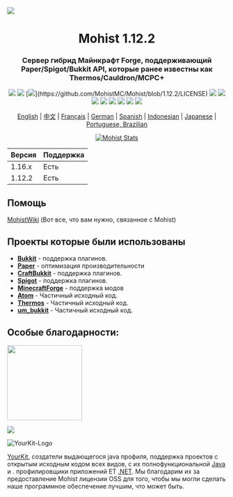<img src="https://i.loli.net/2020/09/06/lQscneqbV8Hptxz.png">

<div align="center">
  <h1>Mohist 1.12.2</h1>

### Сервер гибрид Майнкрафт Forge, поддерживающий Paper/Spigot/Bukkit API, которые ранее известны как Thermos/Cauldron/MCPC+

[![](https://img.shields.io/jenkins/build?jobUrl=https%3A%2F%2Fci.codemc.io%2Fjob%2FMohistMC%2Fjob%2FMohist-1.12.2)](https://ci.codemc.io/job/MohistMC/job/Mohist-1.12.2)
[![](https://img.shields.io/github/stars/MohistMC/Mohist.svg?label=Stars&logo=github)](https://github.com/MohistMC/Mohist/stargazers)
[![](https://img.shields.io/github/license/MohistMC/Mohist?)](https://github.com/MohistMC/Mohist/blob/1.12.2/LICENSE)
[![](https://img.shields.io/badge/Forge-1.12.2--14.23.5.2860-brightgreen.svg?colorB=26303d&logo=Conda-Forge)](http://files.minecraftforge.net/maven/net/minecraftforge/forge/index_1.12.2.html)
[![](https://img.shields.io/badge/Paper-1.12.2-brightgreen.svg?colorB=DC3340)](https://papermc.io/downloads#Paper-1.12)
[![](https://img.shields.io/badge/AdoptOpenJDK-8u252-brightgreen.svg?colorB=469C00&logo=java)](https://adoptopenjdk.net/?variant=openjdk8&jvmVariant=hotspot)
[![](https://img.shields.io/badge/Gradle-4.10.3-brightgreen.svg?colorB=469C00&logo=gradle)](https://docs.gradle.org/4.10.3/release-notes.html)
[![](https://img.shields.io/bstats/servers/6762?label=bStats)](https://bstats.org/plugin/server-implementation/Mohist/6762)
[![](https://badges.crowdin.net/mohist/localized.svg)](https://crowdin.com/project/mohist)
[![](https://img.shields.io/discord/311256119005937665.svg?color=%237289da&label=Discord&logo=discord&logoColor=%237289da)](https://discord.gg/ZgXjHGd)
[![](https://img.shields.io/badge/Patreon-Support-orange.svg?logo=Patreon)](https://www.patreon.com/mohist)

<a href="https://github.com/MohistMC/Mohist/blob/1.12.2/readme/README.md">English</a> | <a href="https://github.com/MohistMC/Mohist/blob/1.12.2/readme/README-zh.md">中文</a> | <a href="https://github.com/MohistMC/Mohist/blob/1.12.2/readme/README-fr.md">Français</a> | <a href="https://github.com/MohistMC/Mohist/blob/1.12.2/readme/README-de.md">German</a> | <a href="https://github.com/MohistMC/Mohist/blob/1.12.2/readme/README-es.md">Spanish</a> | <a href="https://github.com/MohistMC/Mohist/blob/1.12.2/readme/README-in.md">Indonesian</a> | <a href="https://github.com/MohistMC/Mohist/blob/1.12.2/readme/README-jp.md">Japanese</a> | <a href="https://github.com/MohistMC/Mohist/blob/1.12.2/readme/README-pt-BR.md">Portuguese, Brazilian</a>

[![Mohist Stats](https://bstats.org/signatures/server-implementation/Mohist.svg)](https://bstats.org/plugin/server-implementation/Mohist/6762)
</div>

| Версия  | Поддержка |
| ------------- | ------------- |
| 1.16.x  | Есть  |
| 1.12.2  | Есть  |
      
Помощь
------

[MohistWiki](https://wiki.mohistmc.com/) (Вот все, что вам нужно, связанное с Mohist)

Проекты которые были использованы
------
* [**Bukkit**](https://hub.spigotmc.org/stash/scm/spigot/bukkit.git) - поддержка плагинов.
* [**Paper**](https://github.com/PaperMC/Paper.git) - оптимизация производительности
* [**CraftBukkit**](https://hub.spigotmc.org/stash/scm/spigot/craftbukkit.git) - поддержка плагинов.
* [**Spigot**](https://hub.spigotmc.org/stash/scm/spigot/spigot.git) - поддержка плагинов.
* [**MinecraftForge**](https://github.com/MinecraftForge/MinecraftForge.git) - поддержка модов
* [**Atom**](https://gitlab.com/divinecode/atom/Atom.git) - Частичный исходный код.
* [**Thermos**](https://github.com/CyberdyneCC/Thermos.git) - Частичный исходный код.
* [**um_bukkit**](https://github.com/TechCatOther/um_bukkit.git) - Частичный исходный код.

Особые благодарности:
-------------
<a href="https://ci.codemc.io/"><img src="https://i.loli.net/2020/03/11/YNicj3PLkU5BZJT.png" width="172"></a>

<a href="https://www.bisecthosting.com/mohistmc"><img src="https://www.bisecthosting.com/partners/custom-banners/118608b8-6e45-4301-b244-41934cdac6d1.png"></a>

![YourKit-Logo](https://www.yourkit.com/images/yklogo.png)

[YourKit](http://www.yourkit.com/), создатели выдающегося java профиля, поддержка проектов с открытым исходным кодом всех видов, с их полнофункциональной [Java](https://www.yourkit.com/java/profiler/index.jsp) и . профилировщики приложений ET [.NET](https://www.yourkit.com/.net/profiler/index.jsp). Мы благодарим их за предоставление Mohist лицензии OSS для того, чтобы мы могли сделать наше программное обеспечение лучшим, что может быть.
